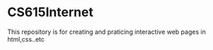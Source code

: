 # CS615Internet
This repository is for creating and praticing interactive web pages in html,css..etc
